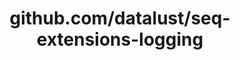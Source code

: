 ---
layout: post
title: github.com/datalust/seq-extensions-logging
categories: link
tags: [انگلیسی, گیت‌هاب, برنامه‌نویسی]
---